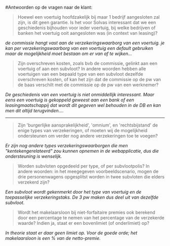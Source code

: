 #Antwoorden op de vragen naar de klant:

>Hoewel een voertuig hoofdzakelijk bij maar 1 bedrijf aangesloten zal zijn, is dit geen garantie. Is het voor Solvas interessant dat we een geschiedenis bijhouden voor ieder voertuig, bij welke bedrijven of banken het voertuig ooit aangesloten was (in context van leasing)?

*de commissie hangt vast aan de verzekeringswaarborg van een voertuig.
je kan per verzekeringswaarborg van een  voertuig een default gebruiken maar de mogelijkheid moet bestaan om er van af te wijken...*

>Zijn overschreven kosten, zoals bvb de commissie, gelinkt aan een voertuig of aan een subvloot? In andere woorden hebben alle voertuigen van een bepaald type van een subvloot dezelfde overschreven kosten, of kan het zijn dat de commissie op de pw van de baas verschilt met de commissie op de pw van een werknemer?

*De geschiedenis van een voertuig is niet onmiddellijk interessant.  Maar eens een voertuig is gekoppeld geweest aan een bank of een leasingmaatschappij dat wordt dit gegeven wel behouden in de DB en kan men dit altijd terugvinden....*

---

>Zijn 'burgerlijke aansprakelijkheid', 'omnium', en 'rechtsbijstand' 
>de enige types van verzekeringen, of moeten wij de mogelijkheid ondersteunen om verder nog andere verzekeringen toe te voegen?

*Er zijn  nog  andere  types verzekeringswaarborgen die men "kentekengerelateerd" zou kunnen opnemen in de webapplicatie, dus die ondersteuning is wenselijk.*

>Worden subvloten opgedeeld per type, of per subvlootpolis? In andere
>woorden: in het meegegeven voorbeeldscenario, mogen de drie personenwagens opgesplitst worden in twee subvloten die elders verzekerd zijn?

*Een subvloot wordt gekenmerkt door het type van voertuig en de toepasselijke verzekeringstaks. De 3 pw maken dus deel uit van dezelfde subvloot.*

>Wordt het makelaarsloon bij niet-forfaitaire premies ook berekend door een percentage te nemen van het percentage van de verzekerde waarde? Indien ja, staat er een bovenlimiet (of onderlimiet) op?

*In theorie staat er daar geen limiet op.*
*Voor de goede orde; het makelaarsloon is een % van de netto-premie.*

